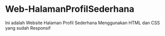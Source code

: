 # Web-HalamanProfilSederhana
Ini adalah Website Halaman Profil Sederhana Menggunakan HTML dan CSS yang sudah Responsif
